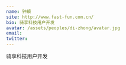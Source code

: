 ```yaml
---
name: 钟頔
site: http://www.fast-fun.com.cn/
bio: 骑享科技用户开发
avatar: /assets/peoples/di-zhong/avatar.jpg
email: 
twitter: 
---
```

骑享科技用户开发
